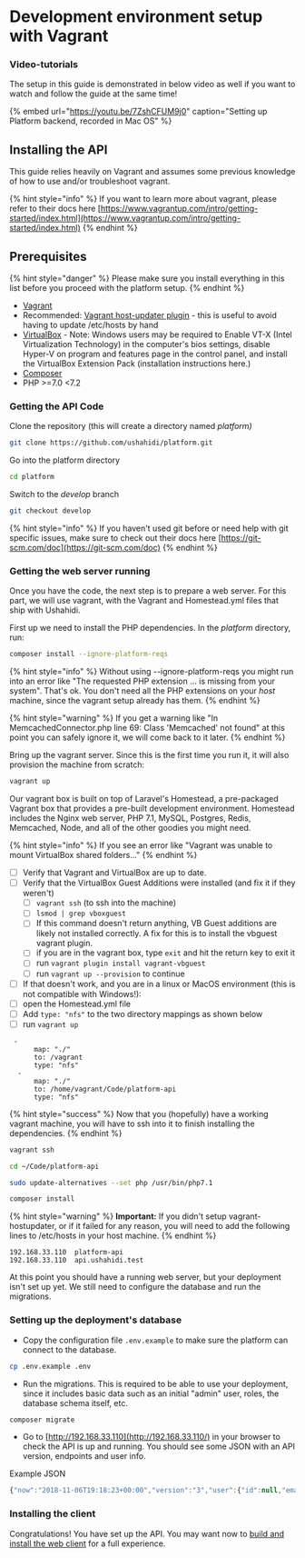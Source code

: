 # Development environment setup with Vagrant

### Video-tutorials

The setup in this guide is demonstrated in below video as well if you want to watch and follow the guide at the same time!

{% embed url="https://youtu.be/7ZshCFUM9j0" caption="Setting up Platform backend, recorded in Mac OS" %}

## Installing the API

This guide relies heavily on Vagrant and assumes some previous knowledge of how to use and/or troubleshoot vagrant.

{% hint style="info" %}
If you want to learn more about vagrant, please refer to their docs here [https://www.vagrantup.com/intro/getting-started/index.html](https://www.vagrantup.com/intro/getting-started/index.html)
{% endhint %}

## Prerequisites

{% hint style="danger" %}
Please make sure you install everything in this list before you proceed with the platform setup.
{% endhint %}

* [Vagrant](https://www.vagrantup.com/downloads.html)
* Recommended: [Vagrant host-updater plugin](https://github.com/cogitatio/vagrant-hostsupdater) - this is useful to avoid having to update /etc/hosts by hand
* [VirtualBox](https://www.virtualbox.org/wiki/Downloads) - Note: Windows users may be required to Enable VT-X \(Intel Virtualization Technology\) in the computer's bios settings, disable Hyper-V on program and features page in the control panel, and install the VirtualBox Extension Pack \(installation instructions here.\)
* [Composer](https://getcomposer.org/doc/00-intro.md#system-requirements)
* PHP &gt;=7.0 &lt;7.2

### Getting the API Code

Clone the repository \(this will create a directory named _platform\)_

```bash
git clone https://github.com/ushahidi/platform.git
```

Go into the platform directory

```bash
cd platform
```

Switch to the _develop_ branch

```bash
git checkout develop
```

{% hint style="info" %}
If you haven't used git before or need help with git specific issues, make sure to check out their docs here [https://git-scm.com/doc](https://git-scm.com/doc)
{% endhint %}

### Getting the web server running

Once you have the code, the next step is to prepare a web server. For this part, we will use vagrant, with the Vagrant and Homestead.yml files that ship with Ushahidi.

First up we need to install the PHP dependencies. In the _platform_ directory, run:

```bash
composer install --ignore-platform-reqs
```

{% hint style="info" %}
Without using --ignore-platform-reqs you might run into an error like "The requested PHP extension ... is missing from your system". That's ok. You don't need all the PHP extensions on your _host_ machine, since the vagrant setup already has them.
{% endhint %}

{% hint style="warning" %}
If you get a warning like "In MemcachedConnector.php line 69: Class 'Memcached' not found" at this point you can safely ignore it, we will come back to it later.
{% endhint %}

Bring up the vagrant server. Since this is the first time you run it, it will also provision the machine from scratch:

```bash
vagrant up
```

Our vagrant box is built on top of Laravel's Homestead, a pre-packaged Vagrant box that provides a pre-built development environment. Homestead includes the Nginx web server, PHP 7.1, MySQL, Postgres, Redis, Memcached, Node, and all of the other goodies you might need.

{% hint style="info" %}
If you see an error like "Vagrant was unable to mount VirtualBox shared folders..."
{% endhint %}

* [ ] Verify that Vagrant and VirtualBox are up to date.
* [ ] Verify that the VirtualBox Guest Additions were installed \(and fix it if they weren't\)
  * [ ] `vagrant ssh` \(to ssh into the machine\)
  * [ ] `lsmod | grep vboxguest`
  * [ ] If this command doesn't return anything, VB Guest additions are likely not installed correctly. A fix for this is to install the vbguest vagrant plugin.
  * [ ] if you are in the vagrant box, type `exit` and hit the return key to exit it
  * [ ] run `vagrant plugin install vagrant-vbguest`
  * [ ] run `vagrant up --provision` to continue
* [ ] If that doesn't work, and you are in a linux or MacOS environment \(this is not compatible with Windows!\):
* [ ] open the Homestead.yml file
* [ ] Add `type: "nfs"` to the two directory mappings as shown below
* [ ] run `vagrant up`

```text
 -
      map: "./"
      to: /vagrant
      type: "nfs"
  -
      map: "./"
      to: /home/vagrant/Code/platform-api
      type: "nfs"
```

{% hint style="success" %}
Now that you \(hopefully\) have a working vagrant machine, you will have to ssh into it to finish installing the dependencies.
{% endhint %}

```bash
vagrant ssh
```

```bash
cd ~/Code/platform-api
```

```bash
sudo update-alternatives --set php /usr/bin/php7.1
```

```bash
composer install
```

{% hint style="warning" %}
**Important:** If you didn't setup vagrant-hostupdater, or if it failed for any reason, you will need to add the following lines to /etc/hosts in your host machine.
{% endhint %}

```text
192.168.33.110  platform-api
192.168.33.110  api.ushahidi.test
```

At this point you should have a running web server, but your deployment isn't set up yet. We still need to configure the database and run the migrations.

### **Setting up the deployment's database**

* Copy the configuration file `.env.example` to make sure the platform can connect to the database. 

```bash
cp .env.example .env
```

* Run the migrations. This is required to be able to use your deployment, since it includes basic data such as an initial "admin" user, roles, the database schema itself, etc.

```bash
composer migrate
```

* Go to [http://192.168.33.110](http://192.168.33.110/) in your browser to check the API is up and running. You should see some JSON with an API version, endpoints and user info.

Example JSON

```javascript
{"now":"2018-11-06T19:18:23+00:00","version":"3","user":{"id":null,"email":null,"realname":null}}
```

### Installing the client

Congratulations! You have set up the API. You may want now to [build and install the web client](setting-up-the-platform-client.md) for a full experience.

